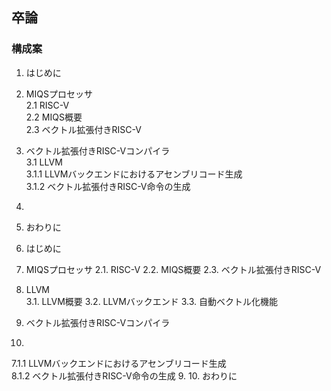 ## 卒論
### 構成案
1. はじめに  
2. MIQSプロセッサ  
2.1 RISC-V  
2.2 MIQS概要  
2.3 ベクトル拡張付きRISC-V  
3. ベクトル拡張付きRISC-Vコンパイラ  
3.1 LLVM  
3.1.1 LLVMバックエンドにおけるアセンブリコード生成  
3.1.2 ベクトル拡張付きRISC-V命令の生成
4. 
5. おわりに

1. はじめに
2. MIQSプロセッサ
2.1. RISC-V
2.2. MIQS概要
2.3. ベクトル拡張付きRISC-V
3. LLVM  
3.1. LLVM概要
3.2. LLVMバックエンド
3.3. 自動ベクトル化機能
4. ベクトル拡張付きRISC-Vコンパイラ
5. 
7.1.1 LLVMバックエンドにおけるアセンブリコード生成  
8.1.2 ベクトル拡張付きRISC-V命令の生成
9. 
10. おわりに
